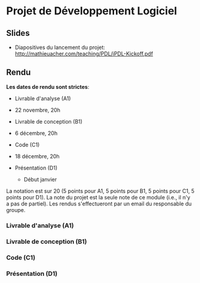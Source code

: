 # Projet de Développement Logiciel

## Slides
 
 * Diapositives du lancement du projet: http://mathieuacher.com/teaching/PDL/iPDL-Kickoff.pdf
  
## Rendu 

 **Les dates de rendu sont strictes**:
 
 * Livrable d'analyse (A1)
  * 22 novembre, 20h
 
 * Livrable de conception (B1)
  * 6 décembre, 20h 
 
 * Code (C1)
  * 18 décembre, 20h
 
 * Présentation (D1)
   * Début janvier
    
La notation est sur 20 (5 points pour A1, 5 points pour B1, 5 points pour C1, 5 points pour D1). 
La note du projet est la seule note de ce module (i.e., il n'y a pas de partiel).
Les rendus s'effectueront par un email du responsable du groupe. 
   
### Livrable d'analyse (A1)

### Livrable de conception (B1)

### Code (C1)

### Présentation (D1)
  
